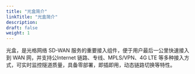 ```yaml
---
title: "光盒简介"
linkTitle: "光盒简介"
description:
draft: false
weight: 1
---
```


光盒，是光格网络 SD-WAN 服务的重要接入组件，便于用户最后一公里快速接入到 WAN 网，并支持公Internet 链路、专线、MPLS/VPN、4G LTE 等多种接入方式，可实时监控隧道质量，具备零部署，即插即用，动态链路切换等特性。
